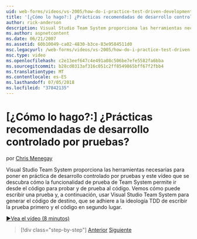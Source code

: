 ```yaml
---
uid: web-forms/videos/vs-2005/how-do-i-practice-test-driven-development
title: '[¿Cómo lo hago?:] ¿Prácticas recomendadas de desarrollo controlado por pruebas? | Microsoft Docs'
author: rick-anderson
description: Visual Studio Team System proporciona las herramientas necesarias para el desarrollo controlado por pruebas de práctica y este vídeo aprendemos cómo Team System de probar la funcionalidad un...
ms.author: aspnetcontent
ms.date: 06/21/2007
ms.assetid: 60b10049-ca02-4830-b3ce-83e9584511d0
msc.legacyurl: /web-forms/videos/vs-2005/how-do-i-practice-test-driven-development
msc.type: video
ms.openlocfilehash: c2e13eef647c4e491a08c506be7efe5582fa6bba
ms.sourcegitcommit: b28cd0313af316c051c2ff8549865bff67f2fbb4
ms.translationtype: MT
ms.contentlocale: es-ES
ms.lasthandoff: 07/05/2018
ms.locfileid: "37842135"
---
```

<a name="how-do-i-practice-test-driven-development"></a>[¿Cómo lo hago?:] ¿Prácticas recomendadas de desarrollo controlado por pruebas?
====================
por [Chris Menegay](https://twitter.com/CMenegay)

Visual Studio Team System proporciona las herramientas necesarias para poner en práctica de desarrollo controlado por pruebas y este vídeo que se descubra cómo la funcionalidad de prueba de Team System permite ir desde el código para probar y de prueba al código. Vemos cómo puede escribir una prueba y, a continuación, usar Visual Studio Team System para generar el código de destino, que se adhiere a la ideología TDD de escribir la prueba primero y el código en segundo lugar.

[&#9654;Vea el vídeo (8 minutos)](https://channel9.msdn.com/Blogs/ASP-NET-Site-Videos/how-do-i-practice-test-driven-development)

> [!div class="step-by-step"]
> [Anterior](how-do-i-write-code-more-quickly-with-unit-tests.md)
> [Siguiente](how-do-i-load-test-a-web-application.md)
